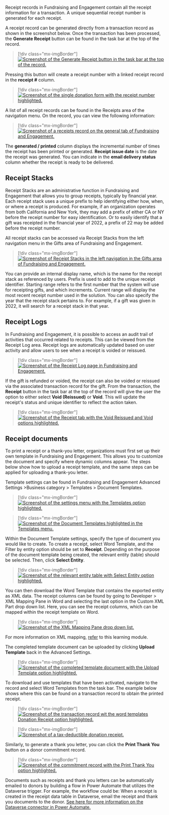 Receipt records in Fundraising and Engagement contain all the receipt information for a transaction. A unique sequential receipt number is generated for each receipt.

A receipt record can be generated directly from a transaction record as shown in the screenshot below. Once the transaction has been processed, the **Generate Receipt** button can be found in the task bar at the top of the record.

> [!div class="mx-imgBorder"]
> [![Screenshot of the Generate Receipt button in the task bar at the top of the record.](../media/13-generate-receipt.png)](../media/13-generate-receipt.png#lightbox)

Pressing this button will create a receipt number with a linked receipt record in the **receipt \#** column.

> [!div class="mx-imgBorder"]
> [![Screenshot of the single donation form with the receipt number highlighted.](../media/14-receipt-number.png)](../media/14-receipt-number.png#lightbox)

A list of all receipt records can be found in the Receipts area of the navigation menu. On the record, you can view the following information:

> [!div class="mx-imgBorder"]
> [![Screenshot of a receipts record on the general tab of Fundraising and Engagement.](../media/15-receipt-record.png)](../media/15-receipt-record.png#lightbox)

The **generated / printed** column displays the incremental number of times the receipt has been printed or generated. **Receipt issue date** is the date the receipt was generated. You can indicate in the **email delivery status** column whether the receipt is ready to be delivered.

## Receipt Stacks

Receipt Stacks are an administrative function in Fundraising and Engagement that allows you to group receipts, typically by financial year. Each receipt stack uses a unique prefix to help identifying either how, when, or where a receipt is produced. For example, if an organization operates from both California and New York, they may add a prefix of either CA or NY before the receipt number for easy identification. Or to easily identify that a gift was receipted in the financial year of 2022, a prefix of 22 may be added before the receipt number.

All receipt stacks can be accessed via Receipt Stacks from the left navigation menu in the Gifts area of Fundraising and Engagement.

> [!div class="mx-imgBorder"]
> [![Screenshot of Receipt Stacks in the left navigation in the Gifts area of Fundraising and Engagement.](../media/16-receipt-stacks.png)](../media/16-receipt-stacks.png#lightbox)

You can provide an internal display name, which is the name for the receipt stack as referenced by users. Prefix is used to add to the unique receipt identifier. Starting range refers to the first number that the system will use for receipting gifts, and which increments. Current range will display the most recent receipt number used in the solution. You can also specify the year that the receipt stack pertains to. For example, if a gift was given in 2022, it will search for a receipt stack in that year.

## Receipt Logs

In Fundraising and Engagement, it is possible to access an audit trail of activities that occurred related to receipts. This can be viewed from the Receipt Log area. Receipt logs are automatically updated based on user activity and allow users to see when a receipt is voided or reissued.

> [!div class="mx-imgBorder"]
> [![Screenshot of the Receipt Log page in Fundraising and Engagement.](../media/17-receipt-logs.png)](../media/17-receipt-logs.png#lightbox)

If the gift is refunded or voided, the receipt can also be voided or reissued via the associated transaction record for the gift. From the transaction, the **Receipt** button in the task bar at the top of the record will give the user the option to either select **Void (Reissued)** or **Void**. This will update the receipt's status and unique identifier to reflect the action taken.

> [!div class="mx-imgBorder"]
> [![Screenshot of the Receipt tab with the Void Reissued and Void options highlighted.](../media/18-void.png)](../media/18-void.png#lightbox)

## Receipt documents

To print a receipt or a thank-you letter, organizations must first set up their own template in Fundraising and Engagement. This allows you to customize the document and specify where dynamic columns appear. The steps below show how to upload a receipt template, and the same steps can be applied for uploading a thank-you letter.

Template settings can be found in Fundraising and Engagement Advanced Settings \>Business category \> Templates \> Document Templates.

> [!div class="mx-imgBorder"]
> [![Screenshot of the settings menu with the Templates option highlighted.](../media/19-setting-templates.png)](../media/19-setting-templates.png#lightbox)

> [!div class="mx-imgBorder"]
> [![Screenshot of the Document Templates highlighted in the Templates menu.](../media/20-document-templates.png)](../media/20-document-templates.png#lightbox)

Within the Document Template settings, specify the type of document you would like to create. To create a receipt, select Word Template, and the Filter by entity option should be set to **Receipt**. Depending on the purpose of the document template being created, the relevant entity (table) should be selected. Then, click **Select Entity**.

> [!div class="mx-imgBorder"]
> [![Screenshot of the relevant entity table with Select Entity option highlighted.](../media/21-word-templates.png)](../media/21-word-templates.png#lightbox)

You can then download the Word Template that contains the exported entity as XML data. The receipt columns can be found by going to Developer \> XML Mapping Pane in Word and selecting the last option in the Custom XML Part drop down list. Here, you can see the receipt columns, which can be mapped within the receipt template on Word.

> [!div class="mx-imgBorder"]
> [![Screenshot of the XML Mapping Pane drop down list.](../media/22-mapping-pane.png)](../media/22-mapping-pane.png#lightbox)

For more information on XML mapping, [refer](https://docs.microsoft.com/en-us/dynamics365/sales-professional/manage-word-templates) to this learning module.

The completed template document can be uploaded by clicking **Upload Template** back in the Advanced Settings.

> [!div class="mx-imgBorder"]
> [![Screenshot of the completed template document with the Upload Template option highlighted.](../media/23-upload-template.png)](../media/23-upload-template.png#lightbox)

To download and use templates that have been activated, navigate to the record and select Word Templates from the task bar. The example below shows where this can be found on a transaction record to obtain the printed receipt.

> [!div class="mx-imgBorder"]
> [![Screenshot of the transaction record wit the word templates Donation Receipt option highlighted.](../media/24-donation-receipt.png)](../media/24-donation-receipt.png#lightbox)

> [!div class="mx-imgBorder"]
> [![Screenshot of a tax-deductible donation receipt.](../media/25-tax-deductible-receipt.png)](../media/25-tax-deductible-receipt.png#lightbox)

Similarly, to generate a thank you letter, you can click the **Print Thank You** button on a donor commitment record.

> [!div class="mx-imgBorder"]
> [![Screenshot of the commitment record with the Print Thank You option highlighted.](../media/26-print-thank-you.png)](../media/26-print-thank-you.png#lightbox)

Documents such as receipts and thank you letters can be automatically emailed to donors by building a flow in Power Automate that utilizes the Dataverse trigger. For example, the workflow could be: When a receipt is created in the receipt data table in Dataverse, email the receipt and thank you documents to the donor. [See here for more information on the Dataverse connector in Power Automate.](/power-automate/dataverse/overview)
